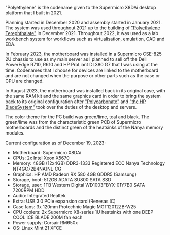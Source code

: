 "Polyethylene" is the codename given to the Supermicro X8DAi desktop platform that I built in 2021.

Planning started in December 2020 and assembly started in January 2021. The system was used throughout 2021 up to the building of ["Polyethylene Terephthalate"](../pc_pet/) in December 2021. Throughout 2022, it was used as a lab workbench system for workflows such as virtualisation, emulation, CAD and EDA.

In February 2023, the motherboard was installed in a Supermicro CSE-825 2U chassis to use as my main server as I planned to sell off the Dell PowerEdge R710, R610 and HP ProLiant DL380 G7 that I was using at the time. Codenames that I choose for devices are linked to the motherboard and are not changed when the purpose or other parts such as the case or CPU are changed.

In August 2023, the motherboard was installed back in its original case, with the same RAM kit and the same graphics card in order to bring the system back to its original configuration after ["Polycarbonate"](../pc_pc/) and ["the HP BladeSystem"](../srv_amp/) took over the duties of the desktop and servers.

The color theme for the PC build was green/lime, teal and black. The green/lime was from the characteristic green PCB of Supermicro motherboards and the distinct green of the heatsinks of the Nanya memory modules.

Current configuration as of December 19, 2023:

- Motherboard: Supermicro X8DAi
- CPUs: 2x Intel Xeon X5670
- Memory: 48GB (12x4GB) DDR3-1333 Registered ECC Nanya Technology NT4GC72B4NA1NL-CG
- Graphics: HP AMD Radeon RX 580 4GB GDDR5 (Samsung)
- Storage, boot: 512GB ADATA SU800 SATA SSD
- Storage, user: 1TB Western Digital WD1003FBYX-01Y7B0 SATA 7200RPM HDD
- Audio: Integrated Realtek
- Extra: USB 3.0 PCIe expansion card (Renesas IC)
- Case fans: 3x 120mm Protechnic Magic MGT12012ZB-W25
- CPU coolers: 2x Supermicro X8-series 1U heatsinks with one DEEP COOL ICE BLADE 200M fan each
- Power supply: Corsair RM650x
- OS: Linux Mint 21 XFCE